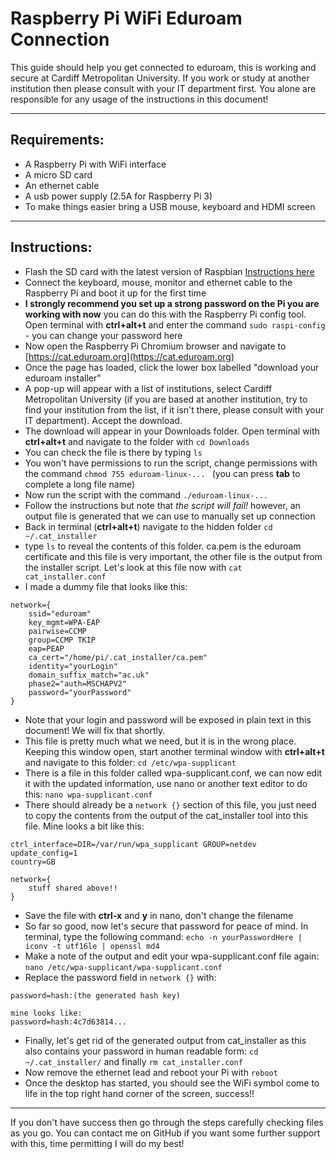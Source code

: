# Raspberry Pi WiFi Eduroam Connection

This guide should help you get connected to eduroam, this is working and secure at Cardiff Metropolitan University. If you work or study at another institution then please consult with your IT department first. You alone are responsible for any usage of the instructions in this document!

---

## Requirements:
* A Raspberry Pi with WiFi interface
* A micro SD card
* An ethernet cable
* A usb power supply (2.5A for Raspberry Pi 3)
* To make things easier bring a USB mouse, keyboard and HDMI screen

---

## Instructions:
* Flash the SD card with the latest version of Raspbian [Instructions here](https://www.raspberrypi.org/downloads/)
* Connect the keyboard, mouse, monitor and ethernet cable to the Raspberry Pi and boot it up for the first time
* **I strongly recommend you set up a strong password on the Pi you are working with now** you can do this with the Raspberry Pi config tool. Open terminal with **ctrl+alt+t** and enter the command ```sudo raspi-config``` - you can change your password here
* Now open the Raspberry Pi Chromium browser and navigate to [https://cat.eduroam.org](https://cat.eduroam.org)
* Once the page has loaded, click the lower box labelled "download your eduroam installer"
* A pop-up will appear with a list of institutions, select Cardiff Metropolitan University (if you are based at another institution, try to find your institution from the list, if it isn't there, please consult with your IT department). Accept the download.
* The download will appear in your Downloads folder. Open terminal with **ctrl+alt+t** and navigate to the folder with ```cd Downloads```
* You can check the file is there by typing ```ls```
* You won't have permissions to run the script, change permissions with the command ```chmod 755 eduroam-linux-... ``` (you can press **tab** to complete a long file name)
* Now run the script with the command ```./eduroam-linux-... ``` 
* Follow the instructions but note that *the script will fail!* however, an output file is generated that we can use to manually set up connection
* Back in terminal (**ctrl+alt+t**) navigate to the hidden folder ```cd ~/.cat_installer```
* type ```ls``` to reveal the contents of this folder. ca.pem is the eduroam certificate and this file is very important, the other file is the output from the installer script. Let's look at this file now with ```cat cat_installer.conf```
* I made a dummy file that looks like this:
```
network={
	ssid="eduroam"
	key_mgmt=WPA-EAP
	pairwise=CCMP
	group=CCMP TKIP
	eap=PEAP
	ca_cert="/home/pi/.cat_installer/ca.pem"
	identity="yourLogin"
	domain_suffix_match="ac.uk"
	phase2="auth=MSCHAPV2"
	password="yourPassword"
}
```
* Note that your login and password will be exposed in plain text in this document! We will fix that shortly.
* This file is pretty much what we need, but it is in the wrong place. Keeping this window open, start another terminal window with **ctrl+alt+t** and navigate to this folder: ```cd /etc/wpa-supplicant```
* There is a file in this folder called wpa-supplicant.conf, we can now edit it with the updated information, use nano or another text editor to do this: ```nano wpa-supplicant.conf```
* There should already be a ```network {}``` section of this file, you just need to copy the contents from the output of the cat_installer tool into this file. Mine looks a bit like this:
```
ctrl_interface=DIR=/var/run/wpa_supplicant GROUP=netdev
update_config=1
country=GB

network={
	stuff shared above!!
}
```
* Save the file with **ctrl-x** and **y** in nano, don't change the filename
* So far so good, now let's secure that password for peace of mind. In terminal, type the following command: ```echo -n yourPasswordHere | iconv -t utf16le | openssl md4```
* Make a note of the output and edit your wpa-supplicant.conf file again: ```nano /etc/wpa-supplicant/wpa-supplicant.conf```
* Replace the password field in ```network {}``` with:
```
password=hash:(the generated hash key)

mine looks like:
password=hash:4c7d63814...
```
* Finally, let's get rid of the generated output from cat_installer as this also contains your password in human readable form: ```cd ~/.cat_installer/``` and finally ```rm cat_installer.conf```
* Now remove the ethernet lead and reboot your Pi with ```reboot```
* Once the desktop has started, you should see the WiFi symbol come to life in the top right hand corner of the screen, success!!

---

If you don't have success then go through the steps carefully checking files as you go. You can contact me on GitHub if you want some further support with this, time permitting I will do my best!
